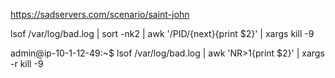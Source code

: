 https://sadservers.com/scenario/saint-john

lsof /var/log/bad.log | sort -nk2 | awk '/PID/{next}{print $2}' | xargs kill -9

admin@ip-10-1-12-49:~$ lsof /var/log/bad.log | awk 'NR>1{print $2}' | xargs -r kill -9 
